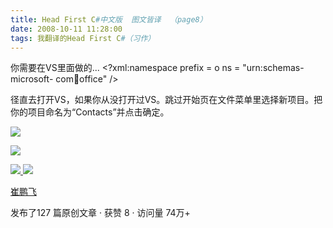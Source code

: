 ```yaml
---
title: Head First C#中文版  图文皆译  （page8）
date: 2008-10-11 11:28:00
tags: 我翻译的Head First C#（习作）
---
```

你需要在VS里面做的...  <?xml:namespace prefix = o ns = "urn:schemas-microsoft-
com:office:office" />

径直去打开VS，如果你从没打开过VS。跳过开始页在文件菜单里选择新项目。把你的项目命名为“Contacts”并点击确定。

![](https://p-blog.csdn.net/images/p_blog_csdn_net/cuipengfei1/EntryImages/20081011/%E6%88%AA%E5%9B%BE00633593213202416582.jpg)

![](https://p-blog.csdn.net/images/p_blog_csdn_net/cuipengfei1/EntryImages/20081011/%E6%88%AA%E5%9B%BE01633593213211791222.jpg)



[ ![](https://profile.csdnimg.cn/5/2/5/3_cuipengfei1)
![](https://g.csdnimg.cn/static/user-reg-year/1x/11.png)
](https://blog.csdn.net/cuipengfei1)

[ 崔鹏飞 ](https://blog.csdn.net/cuipengfei1)

发布了127 篇原创文章  ·  获赞 8  ·  访问量 74万+


